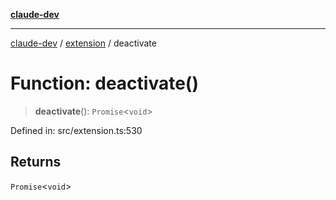 [**claude-dev**](../../README.md)

***

[claude-dev](../../README.md) / [extension](../README.md) / deactivate

# Function: deactivate()

> **deactivate**(): `Promise`\<`void`\>

Defined in: src/extension.ts:530

## Returns

`Promise`\<`void`\>
